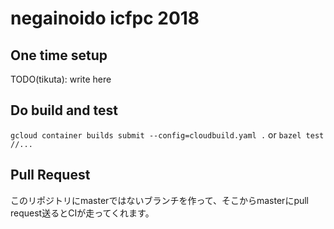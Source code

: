 # negainoido icfpc 2018

## One time setup

TODO(tikuta): write here

## Do build and test

`gcloud container builds submit --config=cloudbuild.yaml .`
or
`bazel test //...`

## Pull Request

このリポジトリにmasterではないブランチを作って、そこからmasterにpull request送るとCIが走ってくれます。
